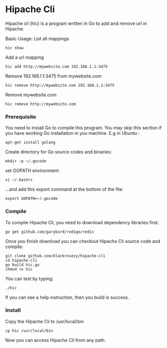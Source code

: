 Hipache Cli
===========

Hipache cli (hic) is a program written in Go to add and remove url in Hipache.


Basic Usage:
List all mappings
```
hic show
```

Add a url mapping
```
hic add http://mywebsite.com 192.168.1.1:3475
```

Remove 192.168.1.1:3475 from mywebsite.com
```
hic remove http://mywebsite.com 192.168.1.1:3475
```

Remove mywebsite.com
```
hic remove http://mywebsite.com
```



### Prerequisite

You need to install Go to compile this program. You may skip this section if you have working Go installation in you machine. E.g in Ubuntu :
```
apt-get install golang
```
Create directory for Go source codes and binaries:
```
mkdir -p ~/.gocode
```
set GOPATH environment:
```
vi ~/.bashrc
```
...and add this export command at the bottom of the file:
```
export GOPATH=~/.gocode
```

### Compile

To compile Hipache Cli, you need to download dependency libraries first:
```
go get github.com/garyburd/redigo/redis
```
Once you finish download you can checkout Hipache Cli source code and compile:
```
git clone github.com/blackrosezy/hipache-cli
cd hipache-cli
go build hic.go
chmod +x hic
```

You can test by typing:
```
./hic
```

If you can see a help instruction, then you build is success.

### Install

Copy the Hipache Cli to /usr/local/bin
```
cp hic /usr/local/bin

```
Now you can access Hipache Cli from any path.

